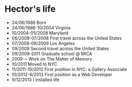 Hector's life
===============

- 24/06/1986 Born
- 24/06/1986-10/2004 Virginia
- 10/2004-05/2008 Maryland
- 06/2008-07/2008 First travel across the United States
- 07/2008-09/2009 Los Angeles
- 09/2009 Second travel across the United States
- 09/2009-2011 Graduate school @ MICA
- 2009-~ Work on The Matter of Memory
- 10/2011 Moved to NYC
- 11/2011-10/2012 First position in NYC: a Gallery Associate
- 10/2012-6/2013 First position as a Web Developer
- 9/12/2013 I installed life

